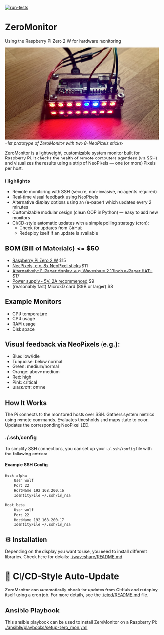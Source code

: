 [![run-tests](https://github.com/wolfpaulus/ZeroMonitor/actions/workflows/python-test.yml/badge.svg)](https://github.com/wolfpaulus/ZeroMonitor/actions/workflows/python-test.yml)

# ZeroMonitor

Using the Raspberry Pi Zero 2 W for hardware monitoring

![zeromon1.jpeg](images/zeromon1.jpeg)
_-1st prototype of ZeroMonitor with two 8-NeoPixels sticks-_

ZeroMonitor is a lightweight, customizable system monitor built for Raspberry Pi. 
It checks the health of remote computers agentless (via SSH) and visualizes the results 
using a strip of NeoPixels — one (or more) Pixels per host.

### Highlights
- Remote monitoring with SSH (secure, non-invasive, no agents required)
- Real-time visual feedback using NeoPixels
- Alternative display options using an (e-paper) which updates every 2 minutes
- Customizable modular design (clean OOP in Python) — easy to add new monitors
- CI/CD-style automatic updates with a simple polling strategy (cron):
  - Check for updates from GitHub
  - Redeploy itself if an update is available

## BOM (Bill of Materials) <= $50
- [Raspberry Pi Zero 2 W](https://www.raspberrypi.com/products/raspberry-pi-zero-2-w/) $15
- [NeoPixels, e.g. 8x NeoPixel sticks](https://www.waveshare.com/product/raspberry-pi/hats/led-buttons/rgb-led-hat.htm) $11
- [Alternatively: E-Paper display, e.g. Waveshare 2.13inch e-Paper HAT+](https://www.waveshare.com/product/raspberry-pi/displays/e-paper/2.13inch-e-paper-hat-plus.htm) $17
- [Power supply - 5V, 2A recommended](https://www.raspberrypi.com/products/micro-usb-power-supply/) $9
- (reasonably fast) MicroSD card (8GB or larger) $8


## Example Monitors
- CPU temperature
- CPU usage
- RAM usage
- Disk space

## Visual feedback via NeoPixels (e.g.):
- Blue: low/idle
- Turquoise: below normal
- Green: medium/normal
- Orange: above medium
- Red: high
- Pink: critical
- Black/off: offline

## How It Works
The Pi connects to the monitored hosts over SSH.
Gathers system metrics using remote commands.
Evaluates thresholds and maps state to color.
Updates the corresponding NeoPixel LED.

### ./.ssh/config
To simplify SSH connections, you can set up your `~/.ssh/config` file with the following entries:

#### Example SSH Config
```plaintext
Host alpha
    User wolf
    Port 22
    HostName 192.168.200.16
    IdentityFile ~/.ssh/id_rsa

Host beta
    User wolf
    Port 22
    HostName 192.168.200.17
    IdentityFile ~/.ssh/id_rsa
```

## ⚙️ Installation
Depending on the display you want to use, you need to install different libraries.
Check here for details: [./waveshare/README.md](waveshare/README.md) 

# 🔄 CI/CD-Style Auto-Update
ZeroMonitor can automatically check for updates from GitHub and redeploy itself using a cron job.
For more details, see the [./cicd/README.md](cicd/README.md) file.
## Ansible Playbook
This ansible playbook can be used to install ZeroMonitor on a Raspberry Pi:
[./ansible/playbooks/setup-zero_mon.yml]()
